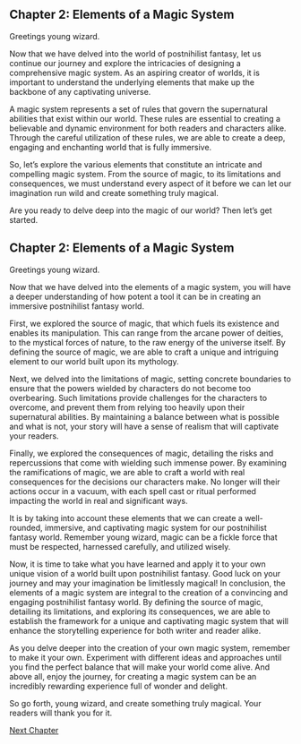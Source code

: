 ## Chapter 2: Elements of a Magic System

Greetings young wizard.

Now that we have delved into the world of postnihilist fantasy, let us continue our journey and explore the intricacies of designing a comprehensive magic system. As an aspiring creator of worlds, it is important to understand the underlying elements that make up the backbone of any captivating universe.

A magic system represents a set of rules that govern the supernatural abilities that exist within our world. These rules are essential to creating a believable and dynamic environment for both readers and characters alike. Through the careful utilization of these rules, we are able to create a deep, engaging and enchanting world that is fully immersive.

So, let’s explore the various elements that constitute an intricate and compelling magic system. From the source of magic, to its limitations and consequences, we must understand every aspect of it before we can let our imagination run wild and create something truly magical.

Are you ready to delve deep into the magic of our world? Then let’s get started.
## Chapter 2: Elements of a Magic System

Greetings young wizard.

Now that we have delved into the elements of a magic system, you will have a deeper understanding of how potent a tool it can be in creating an immersive postnihilist fantasy world. 

First, we explored the source of magic, that which fuels its existence and enables its manipulation. This can range from the arcane power of deities, to the mystical forces of nature, to the raw energy of the universe itself. By defining the source of magic, we are able to craft a unique and intriguing element to our world built upon its mythology.

Next, we delved into the limitations of magic, setting concrete boundaries to ensure that the powers wielded by characters do not become too overbearing. Such limitations provide challenges for the characters to overcome, and prevent them from relying too heavily upon their supernatural abilities. By maintaining a balance between what is possible and what is not, your story will have a sense of realism that will captivate your readers.

Finally, we explored the consequences of magic, detailing the risks and repercussions that come with wielding such immense power. By examining the ramifications of magic, we are able to craft a world with real consequences for the decisions our characters make. No longer will their actions occur in a vacuum, with each spell cast or ritual performed impacting the world in real and significant ways.

It is by taking into account these elements that we can create a well-rounded, immersive, and captivating magic system for our postnihilist fantasy world. Remember young wizard, magic can be a fickle force that must be respected, harnessed carefully, and utilized wisely.

Now, it is time to take what you have learned and apply it to your own unique vision of a world built upon postnihilist fantasy. Good luck on your journey and may your imagination be limitlessly magical!
In conclusion, the elements of a magic system are integral to the creation of a convincing and engaging postnihilist fantasy world. By defining the source of magic, detailing its limitations, and exploring its consequences, we are able to establish the framework for a unique and captivating magic system that will enhance the storytelling experience for both writer and reader alike.

As you delve deeper into the creation of your own magic system, remember to make it your own. Experiment with different ideas and approaches until you find the perfect balance that will make your world come alive. And above all, enjoy the journey, for creating a magic system can be an incredibly rewarding experience full of wonder and delight.

So go forth, young wizard, and create something truly magical. Your readers will thank you for it.


[Next Chapter](03_Chapter03.md)